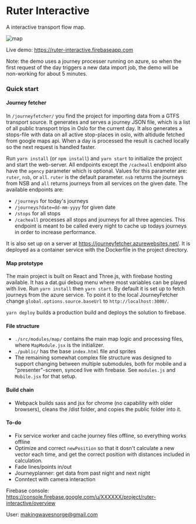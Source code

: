 # Ruter Interactive
A interactive transport flow map.

![map](https://user-images.githubusercontent.com/3536134/50222032-412e2900-0397-11e9-95ea-de7d3a5e2ad5.png)

Live demo:
https://ruter-interactive.firebaseapp.com

Note: the demo uses a journey processer running on azure, so when the first request of the day triggers a new data import job, the demo will be non-working for about 5 minutes.

### Quick start
#### Journey fetcher
In `/journeyfetcher/` you find the project for importing data from a GTFS transport source. It generates and serves a journey JSON file, 
which is a list of all public transport trips in Oslo for the current day. It also generates a stops-file with data on all active stop-places in oslo, with altidude fetched from google maps api. 
When a day is processed the result is cached locally so the next request is handled faster.

Run `yarn install` (or `npm install`) and `yarn start` to initialize the project and start the web-server.  All endpoints except the `/cacheall` endpoint also have the `agency` parameter which is optional. Values for this parameter are: `ruter`, `nsb`, or `all`. `ruter` is the default parameter. `nsb` returns the journeys from NSB and `all` returns journeys from all services on the given date.
The available endpoints are: 

- `/journeys` for today's journeys
- `/journeys?date=dd-mm-yyyy` for given date
- `/stops` for all stops
- `/cacheall` processes all stops and journeys for all three agencies. This endpoint is meant to be called every night to cache up todays journeys in order to increase performance. 


It is also set up on a server at https://journeyfetcher.azurewebsites.net/. It is deployed as a container service with the Dockerfile in the project directory.

#### Map prototype
The main project is built on React and Three.js, with firebase hosting available. It has a dat.gui debug menu where most variables can be played with live.
Run `yarn install` then `yarn start`. By default it is set up to fetch journeys from the azure service.
To point it to the local JourneyFetcher change `global.options.source.baseUrl` to `http://localhost:3000/`.

`yarn deploy` builds a production build and deploys the solution to firebase.

#### File structure
- `./src/modules/map/` contains the main map logic and processing files, where `MapModule.jsx` is the initializer.
- `./public/` has the base `index.html` file and sprites
- The remaining somewhat complex file structure was designed to support changing between multiple submodules, 
both for mobile and a "presenter"-screen, synced live with firebase. 
See `modules.js` and `Mobile.jsx` for that setup.

#### Build chain
- Webpack builds sass and jsx for chrome (no capability with older browsers), cleans the /dist folder, and copies the public folder into it.

#### To-do
- Fix service worker and cache journey files offline, so everything works offline
- Optimize and correct `newPosition` so that it dosn't calculate a new vector each time, and get the correct position with distances included in calculation.
- Fade lines/points in/out
- Journeyplanner: get data from past night and next night
- Conntect with camera interaction


Firebase console:
https://console.firebase.google.com/u/XXXXXX/project/ruter-interactive/overview 

User: makingwavesnorge@gmail.com

